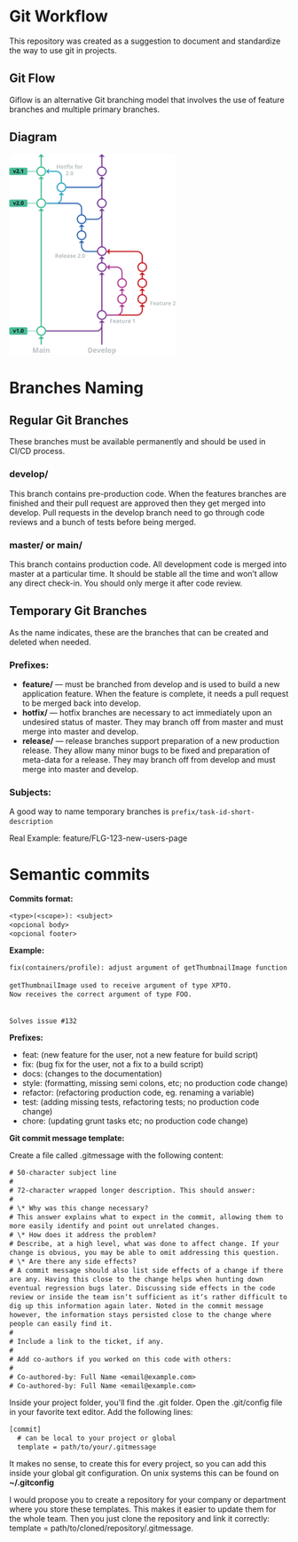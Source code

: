 # Git Workflow
This repository was created as a suggestion to document and standardize the way to use git in projects.

## Git Flow
Giflow is an alternative Git branching model that involves the use of feature branches and multiple primary branches.

## Diagram
<img src="assets/git-flow-4.svg" width="300">

# Branches Naming

## Regular Git Branches
These branches must be available permanently and should be used in CI/CD process.

### **develop/** 

 This branch contains pre-production code. When the features branches are finished and their pull request are approved then they get merged into develop. Pull requests in the develop branch need to go through code reviews and a bunch of tests before being merged.

### **master/ or main/** 

This branch contains production code. All development code is merged into master at a particular time. It should be stable all the time and won’t allow any direct check-in. You should only merge it after code review.

## Temporary Git Branches
As the name indicates, these are the branches that can be created and deleted when needed.

### Prefixes:
- **feature/** — must be branched from develop and is used to build a new application feature. When the feature is complete, it needs a pull request to be merged back into develop.
- **hotfix/** — hotfix branches are necessary to act immediately upon an undesired status of master. They may branch off from master and must merge into master and develop.
- **release/** — release branches support preparation of a new production release. They allow many minor bugs to be fixed and preparation of meta-data for a release. They may branch off from develop and must merge into master and develop.

### Subjects:
A good way to name temporary branches is `prefix/task-id-short-description`

Real Example: feature/FLG-123-new-users-page

# Semantic commits
**Commits format:** 
```
<type>(<scope>): <subject>
<opcional body>
<opcional footer>
```

**Example:**
```
fix(containers/profile): adjust argument of getThumbnailImage function

getThumbnailImage used to receive argument of type XPTO.
Now receives the correct argument of type FOO.


Solves issue #132
```

**Prefixes:**
- feat: (new feature for the user, not a new feature for build script)
- fix: (bug fix for the user, not a fix to a build script)
- docs: (changes to the documentation)
- style: (formatting, missing semi colons, etc; no production code change)
- refactor: (refactoring production code, eg. renaming a variable)
- test: (adding missing tests, refactoring tests; no production code change)
- chore: (updating grunt tasks etc; no production code change)

**Git commit message template:**

Create a file called .gitmessage with the following content:
```
# 50-character subject line
#
# 72-character wrapped longer description. This should answer:
#
# \* Why was this change necessary?
# This answer explains what to expect in the commit, allowing them to more easily identify and point out unrelated changes.
# \* How does it address the problem?
# Describe, at a high level, what was done to affect change. If your change is obvious, you may be able to omit addressing this question.
# \* Are there any side effects?
# A commit message should also list side effects of a change if there are any. Having this close to the change helps when hunting down eventual regression bugs later. Discussing side effects in the code review or inside the team isnʼt sufficient as itʼs rather difficult to dig up this information again later. Noted in the commit message however, the information stays persisted close to the change where people can easily find it.
#
# Include a link to the ticket, if any.
#
# Add co-authors if you worked on this code with others:
#
# Co-authored-by: Full Name <email@example.com>
# Co-authored-by: Full Name <email@example.com>
```

Inside your project folder, you'll find the .git folder. Open the .git/config file in your favorite text editor. Add the following lines:
```
[commit]
  # can be local to your project or global
  template = path/to/your/.gitmessage
```
It makes no sense, to create this for every project, so you can add this inside your global git configuration. On unix systems this can be found on **~/.gitconfig**

I would propose you to create a repository for your company or department where you store these templates. This makes it easier to update them for the whole team. Then you just clone the repository and link it correctly: template = path/to/cloned/repository/.gitmessage.
